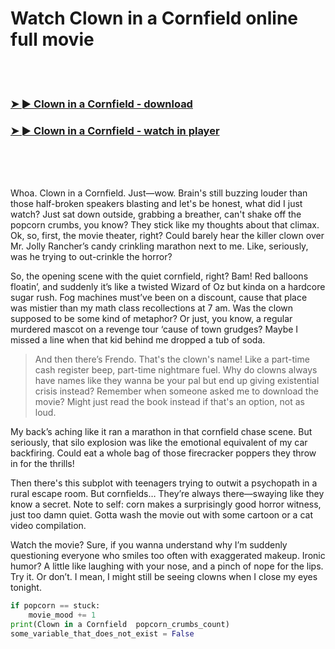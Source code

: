 <h1>Watch Clown in a Cornfield online full movie</h1>


<br><br>

<h3><a href="https://Mels-asentesri1977.github.io/tzkwzhrnxl/">➤ ► Clown in a Cornfield - download</a></h3> 
<h3><a href="https://Mels-asentesri1977.github.io/tzkwzhrnxl/">➤ ► Clown in a Cornfield - watch in player</a></h3>


<br><br><br>


Whoa. Clown in a Cornfield. Just—wow. Brain's still buzzing louder than those half-broken speakers blasting and let's be honest, what did I just watch? Just sat down outside, grabbing a breather, can't shake off the popcorn crumbs, you know? They stick like my thoughts about that climax. Ok, so, first, the movie theater, right? Could barely hear the killer clown over Mr. Jolly Rancher’s candy crinkling marathon next to me. Like, seriously, was he trying to out-crinkle the horror?

So, the opening scene with the quiet cornfield, right? Bam! Red balloons floatin’, and suddenly it’s like a twisted Wizard of Oz but kinda on a hardcore sugar rush. Fog machines must’ve been on a discount, cause that place was mistier than my math class recollections at 7 am. Was the clown supposed to be some kind of metaphor? Or just, you know, a regular murdered mascot on a revenge tour ‘cause of town grudges? Maybe I missed a line when that kid behind me dropped a tub of soda.

> And then there’s Frendo. That's the clown's name! Like a part-time cash register beep, part-time nightmare fuel. Why do clowns always have names like they wanna be your pal but end up giving existential crisis instead? Remember when someone asked me to download the movie? Might just read the book instead if that's an option, not as loud. 

My back’s aching like it ran a marathon in that cornfield chase scene. But seriously, that silo explosion was like the emotional equivalent of my car backfiring. Could eat a whole bag of those firecracker poppers they throw in for the thrills! 

Then there's this subplot with teenagers trying to outwit a psychopath in a rural escape room. But cornfields… They’re always there—swaying like they know a secret. Note to self: corn makes a surprisingly good horror witness, just too damn quiet. Gotta wash the movie out with some cartoon or a cat video compilation.

Watch the movie? Sure, if you wanna understand why I’m suddenly questioning everyone who smiles too often with exaggerated makeup. Ironic humor? A little like laughing with your nose, and a pinch of nope for the lips. Try it. Or don’t. I mean, I might still be seeing clowns when I close my eyes tonight.

```python
if popcorn == stuck:
    movie_mood += 1
print(Clown in a Cornfield  popcorn_crumbs_count)
some_variable_that_does_not_exist = False
```
